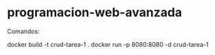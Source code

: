 # programacion-web-avanzada
Comandos:

docker build -t crud-tarea-1 .
docker run -p 8080:8080 -d crud-tarea-1

